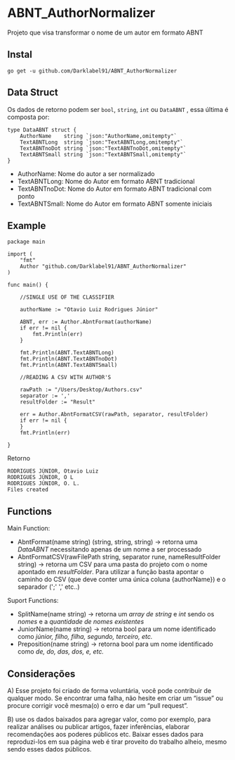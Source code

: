 # ABNT_AuthorNormalizer
Projeto que visa transformar o nome de um autor em formato ABNT

## Instal
``` go get -u github.com/Darklabel91/ABNT_AuthorNormalizer ```

## Data Struct
Os dados de retorno podem ser ```bool```, ```string```, ```int``` ou ```DataABNT``` , essa última é composta por:

``` 
type DataABNT struct {
	AuthorName    string `json:"AuthorName,omitempty"`
	TextABNTLong  string `json:"TextABNTLong,omitempty"`
	TextABNTnoDot string `json:"TextABNTnoDot,omitempty"`
	TextABNTSmall string `json:"TextABNTSmall,omitempty"`
}
```

- AuthorName: Nome do autor a ser normalizado
- TextABNTLong: Nome do Autor em formato ABNT tradicional
- TextABNTnoDot: Nome do Autor em formato ABNT tradicional com ponto 
- TextABNTSmall: Nome do Autor em formato ABNT somente iniciais

## Example

``` 
package main

import (
	"fmt"
	Author "github.com/Darklabel91/ABNT_AuthorNormalizer"
)

func main() {

	//SINGLE USE OF THE CLASSIFIER

	authorName := "Otavio Luiz Rodrigues Júnior"

	ABNT, err := Author.AbntFormat(authorName)
	if err != nil {
		fmt.Println(err)
	}

	fmt.Println(ABNT.TextABNTLong)
	fmt.Println(ABNT.TextABNTnoDot)
	fmt.Println(ABNT.TextABNTSmall)

	//READING A CSV WITH AUTHOR'S

	rawPath := "/Users/Desktop/Authors.csv"
	separator := ','
	resultFolder := "Result"

	err = Author.AbntFormatCSV(rawPath, separator, resultFolder)
	if err != nil {
	}
	fmt.Println(err)

}
 ```
Retorno
``` 
RODRIGUES JÚNIOR, Otavio Luiz 
RODRIGUES JÚNIOR, O L 
RODRIGUES JÚNIOR, O. L. 
Files created

 ```

## Functions

Main Function:
- AbntFormat(name string) (string, string, string)  -> retorna uma *DataABNT* necessitando apenas de um nome a ser processado
- AbntFormatCSV(rawFilePath string, separator rune, nameResultFolder string) -> retorna um CSV para uma pasta do projeto com o nome apontado em *resultFolder*. Para utilizar a função basta apontar o caminho do CSV (que deve conter uma única coluna {authorName}) e o separador (';' ',' etc..)

Suport Functions:
- SplitName(name string)    ->  retorna um *array de string* e *int* sendo os *nomes* e a *quantidade de nomes existentes*
- JuniorName(name string)   ->  retorna bool para um nome identificado como *júnior, filho, filha, segundo, terceiro, etc.*
- Preposition(name string)  ->  retorna bool para um nome identificado como *de, do, das, dos, e, etc.*

## Considerações
A) Esse projeto foi criado de forma voluntária, você pode contribuir de qualquer modo. Se encontrar uma falha, não hesite em criar um “issue” ou  procure corrigir você mesma(o) o erro e dar um “pull request”.

B) use os dados baixados para agregar valor, como por exemplo, para realizar análises ou publicar artigos, fazer inferências, elaborar recomendações aos poderes públicos etc. Baixar esses dados para reproduzi-los em sua página web é tirar proveito do trabalho alheio, mesmo sendo esses dados públicos.
